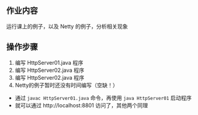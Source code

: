## 作业内容
运行课上的例子，以及 Netty 的例子，分析相关现象

## 操作步骤
1. 编写 HttpServer01.java 程序
2. 编写 HttpServer02.java 程序
3. 编写 HttpServer02.java 程序
4. Netty的例子暂时还没有时间编写（空缺！）

- 通过 `javac HttpServer01.java` 命令，再使用 `java HttpServer01` 启动程序
- 就可以通过 http://localhost:8801 访问了，其他两个同理


